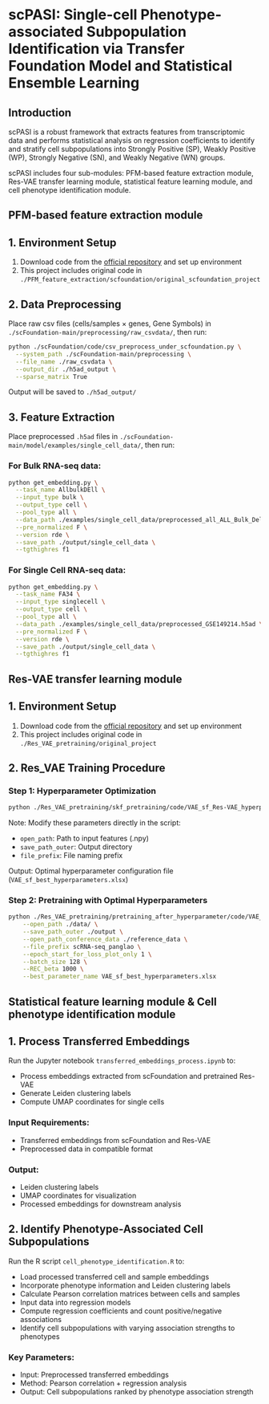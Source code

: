 # scPASI: Single-cell Phenotype-associated Subpopulation Identification via Transfer Foundation Model and Statistical Ensemble Learning

## Introduction

scPASI is a robust framework that extracts features from transcriptomic data and performs statistical analysis on regression coefficients to identify and stratify cell subpopulations into Strongly Positive (SP), Weakly Positive (WP), Strongly Negative (SN), and Weakly Negative (WN) groups.

scPASI includes four sub-modules: PFM-based feature extraction module, Res-VAE transfer learning module, statistical feature learning module, and cell phenotype identification module.

## PFM-based feature extraction module

##  1. Environment Setup

1. Download code from the [official repository](https://github.com/biomap-research/scFoundation) and set up environment
2. This project includes original code in `./PFM_feature_extraction/scfoundation/original_scfoundation_project` 

##  2. Data Preprocessing

Place raw csv files (cells/samples × genes, Gene Symbols) in `./scFoundation-main/preprocessing/raw_csvdata/`, then run:

```bash
python ./scFoundation/code/csv_preprocess_under_scfoundation.py \
  --system_path ./scFoundation-main/preprocessing \
  --file_name ./raw_csvdata \
  --output_dir ./h5ad_output \
  --sparse_matrix True
```

Output will be saved to `./h5ad_output/`

##  3. Feature Extraction

Place preprocessed `.h5ad` files in `./scFoundation-main/model/examples/single_cell_data/`, then run:

### For Bulk RNA-seq data:

```bash
python get_embedding.py \
  --task_name AllbulkDEll \
  --input_type bulk \
  --output_type cell \
  --pool_type all \
  --data_path ./examples/single_cell_data/preprocessed_all_ALL_Bulk_Dell.h5ad \
  --pre_normalized F \
  --version rde \
  --save_path ./output/single_cell_data \
  --tgthighres f1
```

### For Single Cell RNA-seq data:

```bash
python get_embedding.py \
  --task_name FA34 \
  --input_type singlecell \
  --output_type cell \
  --pool_type all \
  --data_path ./examples/single_cell_data/preprocessed_GSE149214.h5ad \
  --pre_normalized F \
  --version rde \
  --save_path ./output/single_cell_data \
  --tgthighres f1
```

## Res-VAE transfer learning module

## 1. Environment Setup

1. Download code from the [official repository](https://github.com/doriszmr/scATD) and set up environment
2. This project includes original code in `./Res_VAE_pretraining/original_project` 

##  2. Res_VAE Training Procedure

### Step 1: Hyperparameter Optimization

```bash
python ./Res_VAE_pretraining/skf_pretraining/code/VAE_sf_Res-VAE_hyperparam_pretraining.py
```

Note: Modify these parameters directly in the script:

- `open_path`: Path to input features (.npy)
- `save_path_outer`: Output directory
- `file_prefix`: File naming prefix

Output: Optimal hyperparameter configuration file (`VAE_sf_best_hyperparameters.xlsx`)

### Step 2: Pretraining with Optimal Hyperparameters

```bash
python ./Res_VAE_pretraining/pretraining_after_hyperparameter/code/VAE_sf_Res-VAEpretraining.py \
    --open_path ./data/ \
    --save_path_outer ./output \
    --open_path_conference_data ./reference_data \
    --file_prefix scRNA-seq_panglao \
    --epoch_start_for_loss_plot_only 1 \
    --batch_size 128 \
    --REC_beta 1000 \
    --best_parameter_name VAE_sf_best_hyperparameters.xlsx
```

## Statistical feature learning module & Cell phenotype identification module
## 1.  Process Transferred Embeddings

Run the Jupyter notebook `transferred_embeddings_process.ipynb` to:

- Process embeddings extracted from scFoundation and pretrained Res-VAE
- Generate Leiden clustering labels
- Compute UMAP coordinates for single cells

### Input Requirements:

- Transferred embeddings from scFoundation and Res-VAE
- Preprocessed data in compatible format

### Output:

- Leiden clustering labels
- UMAP coordinates for visualization
- Processed embeddings for downstream analysis

## 2. Identify Phenotype-Associated Cell Subpopulations

Run the R script `cell_phenotype_identification.R` to:

- Load processed transferred cell and sample embeddings
- Incorporate phenotype information and Leiden clustering labels
- Calculate Pearson correlation matrices between cells and samples
- Input data into regression models
- Compute regression coefficients and count positive/negative associations
- Identify cell subpopulations with varying association strengths to phenotypes

### Key Parameters:

- Input: Preprocessed transferred embeddings
- Method: Pearson correlation + regression analysis
- Output: Cell subpopulations ranked by phenotype association strength
